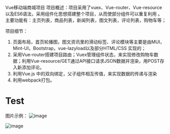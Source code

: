 Vue移动端商城项目
项目概述：项目采用了vuex、Vue-router、Vue-resource以及ES6语法，采用组件化思想搭建整个项目，从而使部分组件可以重复利用 。主要功能有：主页列表，商品列表，新闻列表，图文列表，评论列表，购物车等；

项目细节：
1. 页面布局，首页轮播图，图文资讯里的滑动标签、评论模块等主要是由MUI，Mint-UI，Bootstrap，vue-lazyload以及部分HTML/CSS 实现的；
2. 采用Vue-router搭建项目路由；Vuex管理组件状态，来实现修改购物车数据；利用Vue-resource/GET通过API接口请求JSON数据并渲染，用POST存入新添加评论。
3. 利用Vue.js 中的双向绑定，父子组件相互传值，来实现数据的传递与渲染
4. 利用webpack打包。
# Test

图片示例：
![image](https://github.com/qianggezhenshuai666/vue-Shangcheng/blob/master/images/IMG01.JPG)

![image](https://github.com/qianggezhenshuai666/vue-Shangcheng/blob/master/images/IMG02.JPG)
